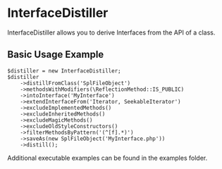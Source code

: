 # InterfaceDistiller

InterfaceDistiller allows you to derive Interfaces from the API of a class.

## Basic Usage Example

    $distiller = new InterfaceDistiller;
    $distiller
        ->distillFromClass('SplFileObject')
        ->methodsWithModifiers(\ReflectionMethod::IS_PUBLIC)
        ->intoInterface('MyInterface')
        ->extendInterfaceFrom('Iterator, SeekableIterator')
        ->excludeImplementedMethods()
        ->excludeInheritedMethods()
        ->excludeMagicMethods()
        ->excludeOldStyleConstructors()
        ->filterMethodsByPattern('(^[f].*)')
        ->saveAs(new SplFileObject('MyInterface.php'))
        ->distill();
        
Additional executable examples can be found in the examples folder.
